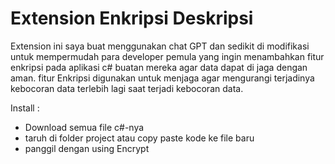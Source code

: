 # Extension Enkripsi Deskripsi 

Extension ini saya buat menggunakan chat GPT dan sedikit di modifikasi untuk mempermudah para developer pemula yang ingin menambahkan fitur enkripsi pada aplikasi c# buatan mereka agar data dapat di jaga dengan aman.
fitur Enkripsi digunakan untuk menjaga agar mengurangi terjadinya kebocoran data terlebih lagi saat terjadi kebocoran data.

Install :
- Download semua file c#-nya
- taruh di folder project atau copy paste kode ke file baru
- panggil dengan using Encrypt


